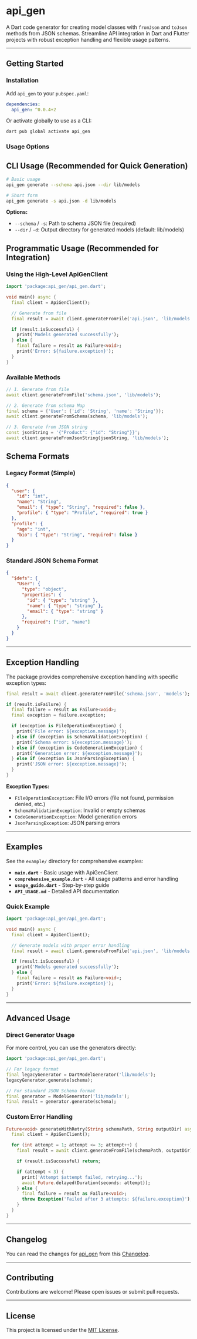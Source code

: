 # api_gen

A Dart code generator for creating model classes with `fromJson` and `toJson` methods from JSON schemas. Streamline API integration in Dart and Flutter projects with robust exception handling and flexible usage patterns.

---

## Getting Started

### Installation

Add `api_gen` to your `pubspec.yaml`:

```yaml
dependencies:
  api_gen: ^0.0.4+2
```

Or activate globally to use as a CLI:

```sh
dart pub global activate api_gen
```

### Usage Options

## CLI Usage (Recommended for Quick Generation)

```sh
# Basic usage
api_gen generate --schema api.json --dir lib/models

# Short form
api_gen generate -s api.json -d lib/models
```

**Options:**

- `--schema` / `-s`: Path to schema JSON file (required)
- `--dir` / `-d`: Output directory for generated models (default: lib/models)

## Programmatic Usage (Recommended for Integration)

### Using the High-Level ApiGenClient

```dart
import 'package:api_gen/api_gen.dart';

void main() async {
  final client = ApiGenClient();

  // Generate from file
  final result = await client.generateFromFile('api.json', 'lib/models');

  if (result.isSuccessful) {
    print('Models generated successfully');
  } else {
    final failure = result as Failure<void>;
    print('Error: ${failure.exception}');
  }
}
```

### Available Methods

```dart
// 1. Generate from file
await client.generateFromFile('schema.json', 'lib/models');

// 2. Generate from schema Map
final schema = {'User': {'id': 'String', 'name': 'String'}};
await client.generateFromSchema(schema, 'lib/models');

// 3. Generate from JSON string
const jsonString = '{"Product": {"id": "String"}}';
await client.generateFromJsonString(jsonString, 'lib/models');
```

## Schema Formats

### Legacy Format (Simple)

```json
{
  "user": {
    "id": "int",
    "name": "String",
    "email": { "type": "String", "required": false },
    "profile": { "type": "Profile", "required": true }
  },
  "profile": {
    "age": "int",
    "bio": { "type": "String", "required": false }
  }
}
```

### Standard JSON Schema Format

```json
{
  "$defs": {
    "User": {
      "type": "object",
      "properties": {
        "id": { "type": "string" },
        "name": { "type": "string" },
        "email": { "type": "string" }
      },
      "required": ["id", "name"]
    }
  }
}
```

---

## Exception Handling

The package provides comprehensive exception handling with specific exception types:

```dart
final result = await client.generateFromFile('schema.json', 'models');

if (result.isFailure) {
  final failure = result as Failure<void>;
  final exception = failure.exception;

  if (exception is FileOperationException) {
    print('File error: ${exception.message}');
  } else if (exception is SchemaValidationException) {
    print('Schema error: ${exception.message}');
  } else if (exception is CodeGenerationException) {
    print('Generation error: ${exception.message}');
  } else if (exception is JsonParsingException) {
    print('JSON error: ${exception.message}');
  }
}
```

**Exception Types:**

- `FileOperationException`: File I/O errors (file not found, permission denied, etc.)
- `SchemaValidationException`: Invalid or empty schemas
- `CodeGenerationException`: Model generation errors
- `JsonParsingException`: JSON parsing errors

---

## Examples

See the `example/` directory for comprehensive examples:

- **`main.dart`** - Basic usage with ApiGenClient
- **`comprehensive_example.dart`** - All usage patterns and error handling
- **`usage_guide.dart`** - Step-by-step guide
- **`API_USAGE.md`** - Detailed API documentation

### Quick Example

```dart
import 'package:api_gen/api_gen.dart';

void main() async {
  final client = ApiGenClient();

  // Generate models with proper error handling
  final result = await client.generateFromFile('api.json', 'lib/models');

  if (result.isSuccessful) {
    print('Models generated successfully');
  } else {
    final failure = result as Failure<void>;
    print('Error: ${failure.exception}');
  }
}
```

---

## Advanced Usage

### Direct Generator Usage

For more control, you can use the generators directly:

```dart
import 'package:api_gen/api_gen.dart';

// For legacy format
final legacyGenerator = DartModelGenerator('lib/models');
legacyGenerator.generate(schema);

// For standard JSON Schema format
final generator = ModelGenerator('lib/models');
final result = generator.generate(schema);
```

### Custom Error Handling

```dart
Future<void> generateWithRetry(String schemaPath, String outputDir) async {
  final client = ApiGenClient();

  for (int attempt = 1; attempt <= 3; attempt++) {
    final result = await client.generateFromFile(schemaPath, outputDir);

    if (result.isSuccessful) return;

    if (attempt < 3) {
      print('Attempt $attempt failed, retrying...');
      await Future.delayed(Duration(seconds: attempt));
    } else {
      final failure = result as Failure<void>;
      throw Exception('Failed after 3 attempts: ${failure.exception}');
    }
  }
}
```

---

## Changelog

You can read the changes for [api_gen](https://pub.dev/packages/api_gen) from this [Changelog](CHANGELOG.md).

---

## Contributing

Contributions are welcome! Please open issues or submit pull requests.

---

## License

This project is licensed under the [MIT License](https://github.com/mrrda1969/api_gen?tab=MIT-1-ov-file#).
